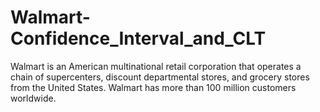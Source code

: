 # Walmart-Confidence_Interval_and_CLT
Walmart is an American multinational retail corporation that operates a chain of supercenters, discount departmental stores, and grocery stores from the United States. Walmart has more than 100 million customers worldwide.
